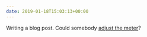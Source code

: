 ```yaml
---
date: 2019-01-18T15:03:13+00:00
---
```

Writing a blog post. Could somebody [adjust the meter](https://haiprl.andyhiggs.uk)?
